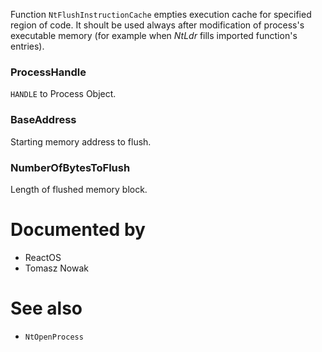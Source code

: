 Function `NtFlushInstructionCache` empties execution cache for specified region of code. It shoult be used always after modification of process's executable memory (for example when *NtLdr* fills imported function's entries).

### ProcessHandle

`HANDLE` to Process Object.

### BaseAddress

Starting memory address to flush.

### NumberOfBytesToFlush

Length of flushed memory block.

# Documented by

* ReactOS
* Tomasz Nowak

# See also

* `NtOpenProcess`
